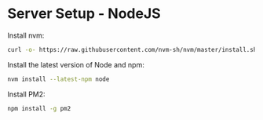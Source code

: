 # Server Setup - NodeJS

Install nvm:

```bash
curl -o- https://raw.githubusercontent.com/nvm-sh/nvm/master/install.sh | bash
```

Install the latest version of Node and npm:

```bash
nvm install --latest-npm node
```

Install PM2:

```bash
npm install -g pm2
```
